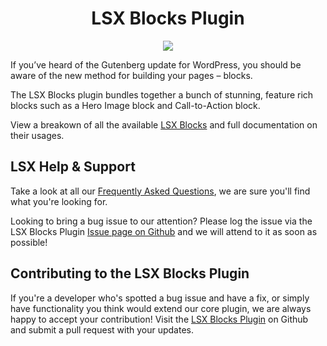<h1 align="center">LSX Blocks Plugin</h1>
<p align="center"><img src="https://travis-ci.com/lightspeeddevelopment/lsx-blocks-plugin.svg?branch=master"></p>

If you’ve heard of the Gutenberg update for WordPress, you should be aware of the new method for building your pages – blocks.

The LSX Blocks plugin bundles together a bunch of stunning, feature rich blocks such as a Hero Image block and Call-to-Action block.

View a breakown of all the available [LSX Blocks](https://lsx.lsdev.biz/blocks/) and full documentation on their usages.

## LSX Help & Support
Take a look at all our [Frequently Asked Questions](https://lsx.lsdev.biz/documentation/frequently-asked-questions/), we are sure you'll find what you're looking for.

Looking to bring a bug issue to our attention? Please log the issue via the LSX Blocks Plugin [Issue page on Github](https://github.com/lightspeeddevelopment/lsx-blocks-plugin/issues/) and we will attend to it as soon as possible! 

## Contributing to the LSX Blocks Plugin
If you're a developer who's spotted a bug issue and have a fix, or simply have functionality you think would extend our core plugin, we are always happy to accept your contribution! Visit the [LSX Blocks Plugin](https://github.com/lightspeeddevelopment/lsx-blocks-plugin/) on Github and submit a pull request with your updates.
